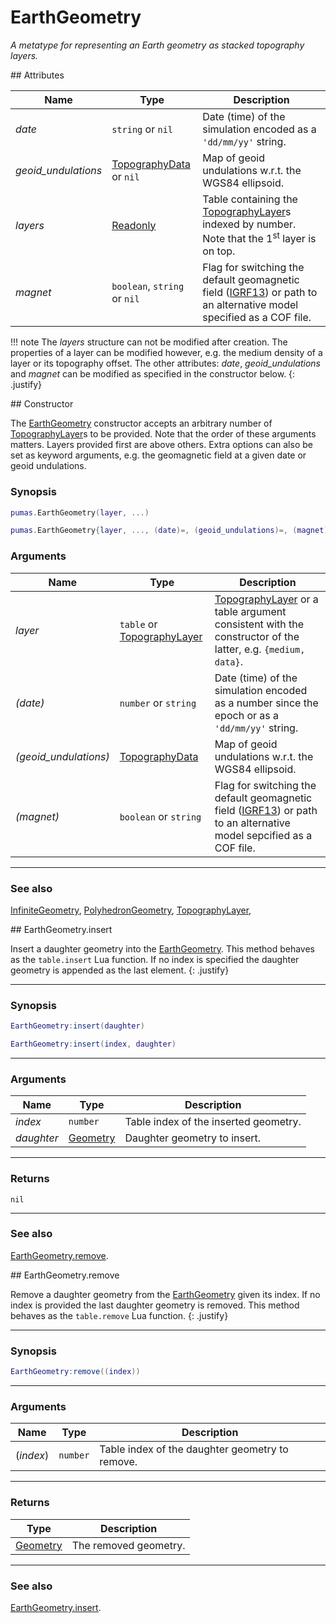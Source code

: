 # EarthGeometry
_A metatype for representing an Earth geometry as stacked topography layers._


<div markdown="1" class="shaded-box fancy">
## Attributes

|Name|Type|Description|
|----|----|-----------|
|*date*             |`string` or `nil`                                   | Date (time) of the simulation encoded as a `'dd/mm/yy'` string. |
|*geoid_undulations*|[TopographyData](../data/TopographyData.md) or `nil`| Map of geoid undulations w.r.t. the WGS84 ellipsoid.|
|*layers*           |[Readonly](../others/Readonly.lua)                  | Table containing the [TopographyLayer](TopographyLayer.md)s indexed by number. Note that the 1<sup>st</sup> layer is on top. |
|*magnet*           |`boolean`, `string` or `nil`                        | Flag for switching the default geomagnetic field ([IGRF13](https://www.ngdc.noaa.gov/IAGA/vmod/igrf.html)) or path to an alternative model specified as a COF file.|

!!! note
    The *layers* structure can not be modified after creation. The properties of
    a layer can be modified however, e.g. the medium density of a layer or its
    topography offset. The other attributes: *date*, *geoid_undulations* and
    *magnet* can be modified as specified in the constructor below.
    {: .justify}
</div>

<div markdown="1" class="shaded-box fancy">
## Constructor

The [EarthGeometry](EarthGeometry.md) constructor accepts an arbitrary number of
[TopographyLayer](TopographyLayer.md)s to be provided. Note that the order of
these arguments matters. Layers provided first are above others. Extra options
can also be set as keyword arguments, e.g. the geomagnetic field at a given
date or geoid undulations.

### Synopsis

```lua
pumas.EarthGeometry(layer, ...)

pumas.EarthGeometry{layer, ..., (date)=, (geoid_undulations)=, (magnet)=}
```

### Arguments

|Name|Type|Description|
|----|----|-----------|
|*layer*              |`table` or [TopographyLayer](TopographyLayer.lua)| [TopographyLayer](TopographyLayer.md) or a table argument consistent with the constructor of the latter, e.g. `{medium, data}`. |
|*(date)*             |`number` or `string`                             | Date (time) of the simulation encoded as a number since the epoch or as a `'dd/mm/yy'` string. |
|*(geoid_undulations)*|[TopographyData](../data/TopographyData.md)      | Map of geoid undulations w.r.t. the WGS84 ellipsoid.|
|*(magnet)*           |`boolean` or `string`                            | Flag for switching the default geomagnetic field ([IGRF13](https://www.ngdc.noaa.gov/IAGA/vmod/igrf.html)) or path to an alternative model sepcified as a COF file.|

---

### See also

[InfiniteGeometry](InfiniteGeometry.md),
[PolyhedronGeometry](PolyhedronGeometry.md),
[TopographyLayer](TopographyLayer.md),

</div>


<div markdown="1" class="shaded-box fancy">
## EarthGeometry.insert

Insert a daughter geometry into the [EarthGeometry](EarthGeometry.md). This
method behaves as the `table.insert` Lua function. If no index is specified
the daughter geometry is appended as the last element.
{: .justify}

---

### Synopsis

```lua
EarthGeometry:insert(daughter)

EarthGeometry:insert(index, daughter)
```

---

### Arguments

|Name|Type|Description|
|----|----|-----------|
|*index*|`number`|Table index of the inserted geometry.|
|*daughter*|[Geometry](../Geometry.md)|Daughter geometry to insert.|

---

### Returns

`nil`

---

### See also

[EarthGeometry.remove](#earthgeometryremove).
</div>


<div markdown="1" class="shaded-box fancy">
## EarthGeometry.remove

Remove a daughter geometry from the [EarthGeometry](EarthGeometry.md) given its
index. If no index is provided the last daughter geometry is removed. This
method behaves as the `table.remove` Lua function.
{: .justify}

---

### Synopsis

```lua
EarthGeometry:remove((index))
```

---

### Arguments

|Name|Type|Description|
|----|----|-----------|
|(*index*)|`number`|Table index of the daughter geometry to remove.|

---

### Returns

|Type|Description|
|----|-----------|
|[Geometry](../Geometry.md)| The removed geometry.|

---

### See also

[EarthGeometry.insert](#earthgeometryinsert).

</div>
